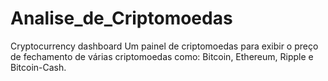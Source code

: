 # Analise_de_Criptomoedas
Cryptocurrency dashboard
 Um painel de criptomoedas para exibir o preço de fechamento de várias criptomoedas como:
 Bitcoin, Ethereum, Ripple e Bitcoin-Cash.
